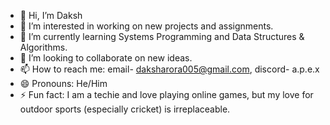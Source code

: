 - 👋 Hi, I’m Daksh
- 👀 I’m interested in working on new projects and assignments.
- 🌱 I’m currently learning Systems Programming and Data Structures & Algorithms.
- 💞️ I’m looking to collaborate on new ideas.
- 📫 How to reach me: email- daksharora005@gmail.com, discord- a.p.e.x
- 😄 Pronouns: He/Him
- ⚡ Fun fact: I am a techie and love playing online games, but my love for outdoor sports (especially cricket) is irreplaceable.

<!---
DakshArora07/DakshArora07 is a ✨ special ✨ repository because its `README.md` (this file) appears on your GitHub profile.
You can click the Preview link to take a look at your changes.
--->
